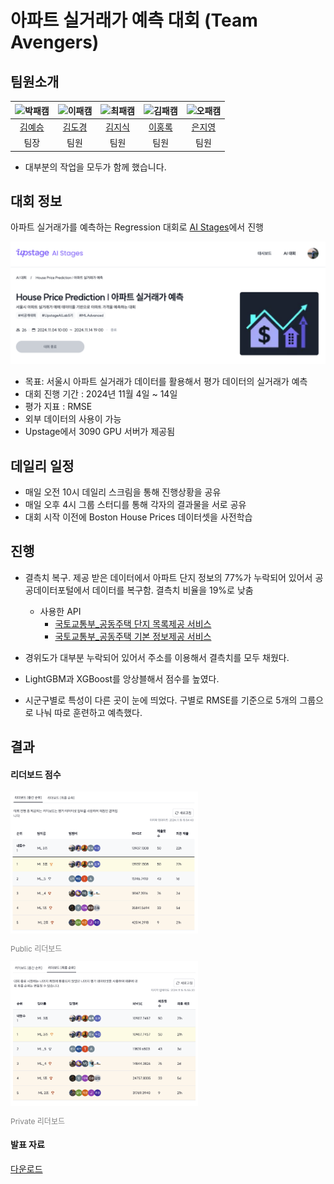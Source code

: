 # 아파트 실거래가 예측 대회 (Team Avengers)
## 팀원소개

| ![박패캠](https://avatars.githubusercontent.com/u/156163982?v=4) | ![이패캠](https://avatars.githubusercontent.com/u/156163982?v=4) | ![최패캠](https://avatars.githubusercontent.com/u/156163982?v=4) | ![김패캠](https://avatars.githubusercontent.com/u/156163982?v=4) | ![오패캠](https://avatars.githubusercontent.com/u/156163982?v=4) |
| :--------------------------------------------------------------: | :--------------------------------------------------------------: | :--------------------------------------------------------------: | :--------------------------------------------------------------: | :--------------------------------------------------------------: |
|            [김예승](https://github.com/yes-yeseung)             |           [김도경](https://github.com/kimdogyeong)              |          [김지식](https://github.com/danver0921)               |            [이홍록](https://github.com/efforter)             |            [은지영](https://github.com/JJy99)             |
|팀장|팀원|팀원|팀원|팀원|

- 대부분의 작업을 모두가 함께 했습니다.

## 대회 정보

아파트 실거래가를 예측하는 Regression 대회로 [AI Stages](https://stages.ai/)에서 진행



![](./docs/images/competition_introduction.png)

- 목표: 서울시 아파트 실거래가 데이터를 활용해서 평가 데이터의 실거래가 예측
- 대회 진행 기간 : 2024년 11월 4일 ~ 14일
- 평가 지표 : RMSE
- 외부 데이터의 사용이 가능
- Upstage에서 3090 GPU 서버가 제공됨

## 데일리 일정
- 매일 오전 10시 데일리 스크림을 통해 진행상황을 공유
- 매일 오후 4시 그룹 스터디를 통해 각자의 결과물을 서로 공유
- 대회 시작 이전에 Boston House Prices 데이터셋을 사전학습

## 진행
- 결측치 복구. 제공 받은 데이터에서 아파트 단지 정보의 77%가 누락되어 있어서 공공데이터포털에서 데이터를 복구함. 결측치 비율을 19%로 낮춤
  - 사용한 API 
    - [국토교통부_공동주택 단지 목록제공 서비스](https://www.data.go.kr/data/15057332/openapi.do)
    - [국토교통부_공동주택 기본 정보제공 서비스](https://www.data.go.kr/data/15058453/openapi.do)

- 경위도가 대부분 누락되어 있어서 주소를 이용해서 결측치를 모두 채웠다.
- LightGBM과 XGBoost를 앙상블해서 점수를 높였다.
- 시군구별로 특성이 다른 곳이 눈에 띄었다. 구별로 RMSE를 기준으로 5개의 그룹으로 나눠 따로 훈련하고 예측했다.


## 결과

#### 리더보드 점수

<div>
    <img src="./docs/images/rank_public.png" alt="Public 리더보드" style="width: 300px;">
    <p style="color: gray; font-size: 12px;">Public 리더보드</p>
</div>

<div>
    <img src="./docs/images/rank_private.png" alt="Private 리더보드" style="width: 300px;">
    <p style="color: gray; font-size: 12px;">Private 리더보드</p>
</div>

#### 발표 자료 
[다운로드](./docs/발표자료.pdf)
